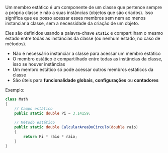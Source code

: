 Um membro estático é um componente de um classe que pertence sempre a própria classe e não a suas instâncias (objetos que são criados). Isso significa que eu posso acessar esses membros sem nem ao menos instanciar a classe, sem a necessidade da criação de um objeto.

Eles são definidos usando a palavra-chave **`static`** e compartilham o mesmo estado entre todas as instâncias da classe (ou nenhum estado, no caso de métodos).

- Não é necessário instanciar a classe para acessar um membro estático
- O membro estático é compartilhado entre todas as instâncias da classe, isso se houver instâncias
- Um membro estático só pode acessar outros membros estáticos da classe
- São úteis para **funcionalidade globais**, **configurações** ou **contadores**

Exemplo:
```C#
class Math  
{  
    // Campo estático  
    public static double Pi = 3.14159;  
  
    // Método estático  
    public static double CalcularAreaDoCirculo(double raio)  
    {  
        return Pi * raio * raio;  
    }  
}
```